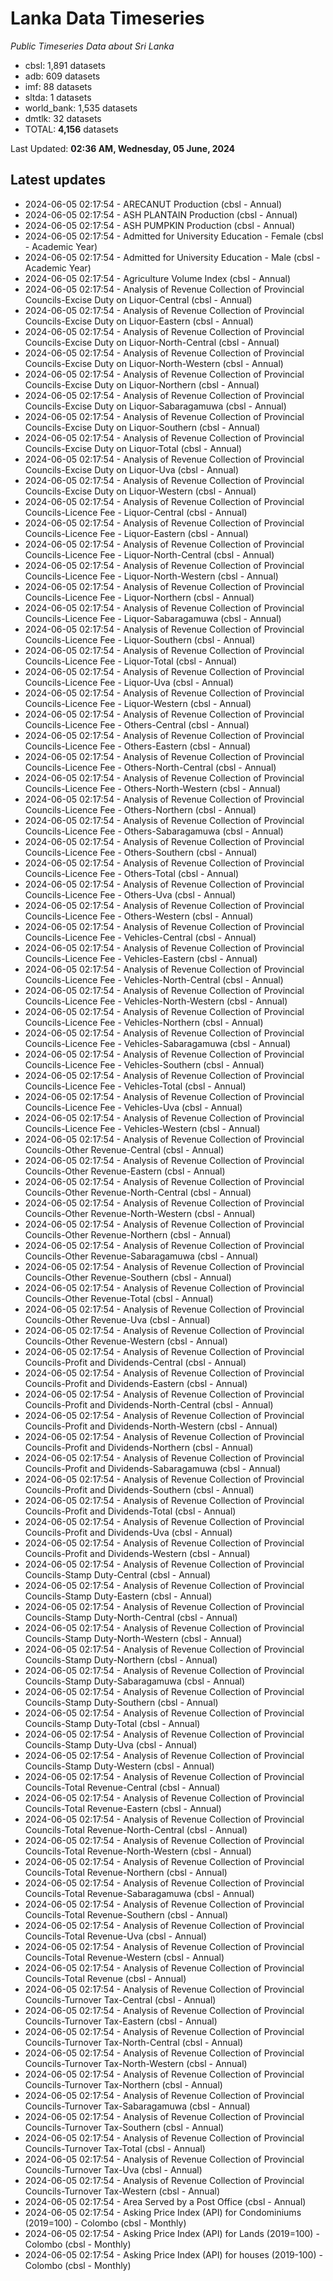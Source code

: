 # Lanka Data Timeseries
*Public Timeseries Data about Sri Lanka*

* cbsl: 1,891 datasets
* adb: 609 datasets
* imf: 88 datasets
* sltda: 1 datasets
* world_bank: 1,535 datasets
* dmtlk: 32 datasets
* TOTAL: **4,156** datasets

Last Updated: **02:36 AM, Wednesday, 05 June, 2024**

## Latest updates

* 2024-06-05 02:17:54 - ARECANUT Production (cbsl - Annual)
* 2024-06-05 02:17:54 - ASH PLANTAIN Production (cbsl - Annual)
* 2024-06-05 02:17:54 - ASH PUMPKIN Production (cbsl - Annual)
* 2024-06-05 02:17:54 - Admitted for University Education - Female (cbsl - Academic Year)
* 2024-06-05 02:17:54 - Admitted for University Education - Male (cbsl - Academic Year)
* 2024-06-05 02:17:54 - Agriculture Volume Index (cbsl - Annual)
* 2024-06-05 02:17:54 - Analysis of Revenue Collection of Provincial Councils-Excise Duty on Liquor-Central (cbsl - Annual)
* 2024-06-05 02:17:54 - Analysis of Revenue Collection of Provincial Councils-Excise Duty on Liquor-Eastern (cbsl - Annual)
* 2024-06-05 02:17:54 - Analysis of Revenue Collection of Provincial Councils-Excise Duty on Liquor-North-Central (cbsl - Annual)
* 2024-06-05 02:17:54 - Analysis of Revenue Collection of Provincial Councils-Excise Duty on Liquor-North-Western (cbsl - Annual)
* 2024-06-05 02:17:54 - Analysis of Revenue Collection of Provincial Councils-Excise Duty on Liquor-Northern (cbsl - Annual)
* 2024-06-05 02:17:54 - Analysis of Revenue Collection of Provincial Councils-Excise Duty on Liquor-Sabaragamuwa (cbsl - Annual)
* 2024-06-05 02:17:54 - Analysis of Revenue Collection of Provincial Councils-Excise Duty on Liquor-Southern (cbsl - Annual)
* 2024-06-05 02:17:54 - Analysis of Revenue Collection of Provincial Councils-Excise Duty on Liquor-Total (cbsl - Annual)
* 2024-06-05 02:17:54 - Analysis of Revenue Collection of Provincial Councils-Excise Duty on Liquor-Uva (cbsl - Annual)
* 2024-06-05 02:17:54 - Analysis of Revenue Collection of Provincial Councils-Excise Duty on Liquor-Western (cbsl - Annual)
* 2024-06-05 02:17:54 - Analysis of Revenue Collection of Provincial Councils-Licence Fee - Liquor-Central (cbsl - Annual)
* 2024-06-05 02:17:54 - Analysis of Revenue Collection of Provincial Councils-Licence Fee - Liquor-Eastern (cbsl - Annual)
* 2024-06-05 02:17:54 - Analysis of Revenue Collection of Provincial Councils-Licence Fee - Liquor-North-Central (cbsl - Annual)
* 2024-06-05 02:17:54 - Analysis of Revenue Collection of Provincial Councils-Licence Fee - Liquor-North-Western (cbsl - Annual)
* 2024-06-05 02:17:54 - Analysis of Revenue Collection of Provincial Councils-Licence Fee - Liquor-Northern (cbsl - Annual)
* 2024-06-05 02:17:54 - Analysis of Revenue Collection of Provincial Councils-Licence Fee - Liquor-Sabaragamuwa (cbsl - Annual)
* 2024-06-05 02:17:54 - Analysis of Revenue Collection of Provincial Councils-Licence Fee - Liquor-Southern (cbsl - Annual)
* 2024-06-05 02:17:54 - Analysis of Revenue Collection of Provincial Councils-Licence Fee - Liquor-Total (cbsl - Annual)
* 2024-06-05 02:17:54 - Analysis of Revenue Collection of Provincial Councils-Licence Fee - Liquor-Uva (cbsl - Annual)
* 2024-06-05 02:17:54 - Analysis of Revenue Collection of Provincial Councils-Licence Fee - Liquor-Western (cbsl - Annual)
* 2024-06-05 02:17:54 - Analysis of Revenue Collection of Provincial Councils-Licence Fee - Others-Central (cbsl - Annual)
* 2024-06-05 02:17:54 - Analysis of Revenue Collection of Provincial Councils-Licence Fee - Others-Eastern (cbsl - Annual)
* 2024-06-05 02:17:54 - Analysis of Revenue Collection of Provincial Councils-Licence Fee - Others-North-Central (cbsl - Annual)
* 2024-06-05 02:17:54 - Analysis of Revenue Collection of Provincial Councils-Licence Fee - Others-North-Western (cbsl - Annual)
* 2024-06-05 02:17:54 - Analysis of Revenue Collection of Provincial Councils-Licence Fee - Others-Northern (cbsl - Annual)
* 2024-06-05 02:17:54 - Analysis of Revenue Collection of Provincial Councils-Licence Fee - Others-Sabaragamuwa (cbsl - Annual)
* 2024-06-05 02:17:54 - Analysis of Revenue Collection of Provincial Councils-Licence Fee - Others-Southern (cbsl - Annual)
* 2024-06-05 02:17:54 - Analysis of Revenue Collection of Provincial Councils-Licence Fee - Others-Total (cbsl - Annual)
* 2024-06-05 02:17:54 - Analysis of Revenue Collection of Provincial Councils-Licence Fee - Others-Uva (cbsl - Annual)
* 2024-06-05 02:17:54 - Analysis of Revenue Collection of Provincial Councils-Licence Fee - Others-Western (cbsl - Annual)
* 2024-06-05 02:17:54 - Analysis of Revenue Collection of Provincial Councils-Licence Fee - Vehicles-Central (cbsl - Annual)
* 2024-06-05 02:17:54 - Analysis of Revenue Collection of Provincial Councils-Licence Fee - Vehicles-Eastern (cbsl - Annual)
* 2024-06-05 02:17:54 - Analysis of Revenue Collection of Provincial Councils-Licence Fee - Vehicles-North-Central (cbsl - Annual)
* 2024-06-05 02:17:54 - Analysis of Revenue Collection of Provincial Councils-Licence Fee - Vehicles-North-Western (cbsl - Annual)
* 2024-06-05 02:17:54 - Analysis of Revenue Collection of Provincial Councils-Licence Fee - Vehicles-Northern (cbsl - Annual)
* 2024-06-05 02:17:54 - Analysis of Revenue Collection of Provincial Councils-Licence Fee - Vehicles-Sabaragamuwa (cbsl - Annual)
* 2024-06-05 02:17:54 - Analysis of Revenue Collection of Provincial Councils-Licence Fee - Vehicles-Southern (cbsl - Annual)
* 2024-06-05 02:17:54 - Analysis of Revenue Collection of Provincial Councils-Licence Fee - Vehicles-Total (cbsl - Annual)
* 2024-06-05 02:17:54 - Analysis of Revenue Collection of Provincial Councils-Licence Fee - Vehicles-Uva (cbsl - Annual)
* 2024-06-05 02:17:54 - Analysis of Revenue Collection of Provincial Councils-Licence Fee - Vehicles-Western (cbsl - Annual)
* 2024-06-05 02:17:54 - Analysis of Revenue Collection of Provincial Councils-Other Revenue-Central (cbsl - Annual)
* 2024-06-05 02:17:54 - Analysis of Revenue Collection of Provincial Councils-Other Revenue-Eastern (cbsl - Annual)
* 2024-06-05 02:17:54 - Analysis of Revenue Collection of Provincial Councils-Other Revenue-North-Central (cbsl - Annual)
* 2024-06-05 02:17:54 - Analysis of Revenue Collection of Provincial Councils-Other Revenue-North-Western (cbsl - Annual)
* 2024-06-05 02:17:54 - Analysis of Revenue Collection of Provincial Councils-Other Revenue-Northern (cbsl - Annual)
* 2024-06-05 02:17:54 - Analysis of Revenue Collection of Provincial Councils-Other Revenue-Sabaragamuwa (cbsl - Annual)
* 2024-06-05 02:17:54 - Analysis of Revenue Collection of Provincial Councils-Other Revenue-Southern (cbsl - Annual)
* 2024-06-05 02:17:54 - Analysis of Revenue Collection of Provincial Councils-Other Revenue-Total (cbsl - Annual)
* 2024-06-05 02:17:54 - Analysis of Revenue Collection of Provincial Councils-Other Revenue-Uva (cbsl - Annual)
* 2024-06-05 02:17:54 - Analysis of Revenue Collection of Provincial Councils-Other Revenue-Western (cbsl - Annual)
* 2024-06-05 02:17:54 - Analysis of Revenue Collection of Provincial Councils-Profit and Dividends-Central (cbsl - Annual)
* 2024-06-05 02:17:54 - Analysis of Revenue Collection of Provincial Councils-Profit and Dividends-Eastern (cbsl - Annual)
* 2024-06-05 02:17:54 - Analysis of Revenue Collection of Provincial Councils-Profit and Dividends-North-Central (cbsl - Annual)
* 2024-06-05 02:17:54 - Analysis of Revenue Collection of Provincial Councils-Profit and Dividends-North-Western (cbsl - Annual)
* 2024-06-05 02:17:54 - Analysis of Revenue Collection of Provincial Councils-Profit and Dividends-Northern (cbsl - Annual)
* 2024-06-05 02:17:54 - Analysis of Revenue Collection of Provincial Councils-Profit and Dividends-Sabaragamuwa (cbsl - Annual)
* 2024-06-05 02:17:54 - Analysis of Revenue Collection of Provincial Councils-Profit and Dividends-Southern (cbsl - Annual)
* 2024-06-05 02:17:54 - Analysis of Revenue Collection of Provincial Councils-Profit and Dividends-Total (cbsl - Annual)
* 2024-06-05 02:17:54 - Analysis of Revenue Collection of Provincial Councils-Profit and Dividends-Uva (cbsl - Annual)
* 2024-06-05 02:17:54 - Analysis of Revenue Collection of Provincial Councils-Profit and Dividends-Western (cbsl - Annual)
* 2024-06-05 02:17:54 - Analysis of Revenue Collection of Provincial Councils-Stamp Duty-Central (cbsl - Annual)
* 2024-06-05 02:17:54 - Analysis of Revenue Collection of Provincial Councils-Stamp Duty-Eastern (cbsl - Annual)
* 2024-06-05 02:17:54 - Analysis of Revenue Collection of Provincial Councils-Stamp Duty-North-Central (cbsl - Annual)
* 2024-06-05 02:17:54 - Analysis of Revenue Collection of Provincial Councils-Stamp Duty-North-Western (cbsl - Annual)
* 2024-06-05 02:17:54 - Analysis of Revenue Collection of Provincial Councils-Stamp Duty-Northern (cbsl - Annual)
* 2024-06-05 02:17:54 - Analysis of Revenue Collection of Provincial Councils-Stamp Duty-Sabaragamuwa (cbsl - Annual)
* 2024-06-05 02:17:54 - Analysis of Revenue Collection of Provincial Councils-Stamp Duty-Southern (cbsl - Annual)
* 2024-06-05 02:17:54 - Analysis of Revenue Collection of Provincial Councils-Stamp Duty-Total (cbsl - Annual)
* 2024-06-05 02:17:54 - Analysis of Revenue Collection of Provincial Councils-Stamp Duty-Uva (cbsl - Annual)
* 2024-06-05 02:17:54 - Analysis of Revenue Collection of Provincial Councils-Stamp Duty-Western (cbsl - Annual)
* 2024-06-05 02:17:54 - Analysis of Revenue Collection of Provincial Councils-Total Revenue-Central (cbsl - Annual)
* 2024-06-05 02:17:54 - Analysis of Revenue Collection of Provincial Councils-Total Revenue-Eastern (cbsl - Annual)
* 2024-06-05 02:17:54 - Analysis of Revenue Collection of Provincial Councils-Total Revenue-North-Central (cbsl - Annual)
* 2024-06-05 02:17:54 - Analysis of Revenue Collection of Provincial Councils-Total Revenue-North-Western (cbsl - Annual)
* 2024-06-05 02:17:54 - Analysis of Revenue Collection of Provincial Councils-Total Revenue-Northern (cbsl - Annual)
* 2024-06-05 02:17:54 - Analysis of Revenue Collection of Provincial Councils-Total Revenue-Sabaragamuwa (cbsl - Annual)
* 2024-06-05 02:17:54 - Analysis of Revenue Collection of Provincial Councils-Total Revenue-Southern (cbsl - Annual)
* 2024-06-05 02:17:54 - Analysis of Revenue Collection of Provincial Councils-Total Revenue-Uva (cbsl - Annual)
* 2024-06-05 02:17:54 - Analysis of Revenue Collection of Provincial Councils-Total Revenue-Western (cbsl - Annual)
* 2024-06-05 02:17:54 - Analysis of Revenue Collection of Provincial Councils-Total Revenue (cbsl - Annual)
* 2024-06-05 02:17:54 - Analysis of Revenue Collection of Provincial Councils-Turnover Tax-Central (cbsl - Annual)
* 2024-06-05 02:17:54 - Analysis of Revenue Collection of Provincial Councils-Turnover Tax-Eastern (cbsl - Annual)
* 2024-06-05 02:17:54 - Analysis of Revenue Collection of Provincial Councils-Turnover Tax-North-Central (cbsl - Annual)
* 2024-06-05 02:17:54 - Analysis of Revenue Collection of Provincial Councils-Turnover Tax-North-Western (cbsl - Annual)
* 2024-06-05 02:17:54 - Analysis of Revenue Collection of Provincial Councils-Turnover Tax-Northern (cbsl - Annual)
* 2024-06-05 02:17:54 - Analysis of Revenue Collection of Provincial Councils-Turnover Tax-Sabaragamuwa (cbsl - Annual)
* 2024-06-05 02:17:54 - Analysis of Revenue Collection of Provincial Councils-Turnover Tax-Southern (cbsl - Annual)
* 2024-06-05 02:17:54 - Analysis of Revenue Collection of Provincial Councils-Turnover Tax-Total (cbsl - Annual)
* 2024-06-05 02:17:54 - Analysis of Revenue Collection of Provincial Councils-Turnover Tax-Uva (cbsl - Annual)
* 2024-06-05 02:17:54 - Analysis of Revenue Collection of Provincial Councils-Turnover Tax-Western (cbsl - Annual)
* 2024-06-05 02:17:54 - Area Served by a Post Office (cbsl - Annual)
* 2024-06-05 02:17:54 - Asking Price Index (API) for Condominiums (2019=100) - Colombo (cbsl - Monthly)
* 2024-06-05 02:17:54 - Asking Price Index (API) for Lands (2019=100) - Colombo (cbsl - Monthly)
* 2024-06-05 02:17:54 - Asking Price Index (API) for houses (2019-100) - Colombo (cbsl - Monthly)